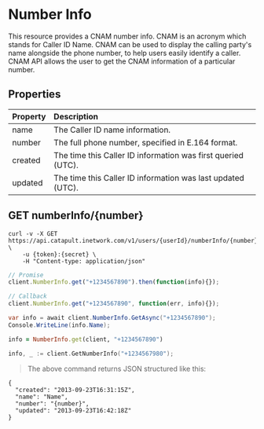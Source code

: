 # Number Info
This resource provides a CNAM number info. CNAM is an acronym which stands for Caller ID Name. CNAM can be used to display the calling party's name alongside the phone number, to help users easily identify a caller. CNAM API allows the user to get the CNAM information of a particular number.

## Properties
| Property | Description                                                  |
|:---------|:-------------------------------------------------------------|
| name     | The Caller ID name information.                              |
| number   | The full phone number, specified in E.164 format.            |
| created  | The time this Caller ID information was first queried (UTC). |
| updated  | The time this Caller ID information was last updated (UTC).  |

## GET numberInfo/{number}

```shell
curl -v -X GET https://api.catapult.inetwork.com/v1/users/{userId}/numberInfo/{number} \
	-u {token}:{secret} \
	-H "Content-type: application/json"
```

```js
// Promise
client.NumberInfo.get("+1234567890").then(function(info){});

// Callback
client.NumberInfo.get("+1234567890", function(err, info){});
```

```csharp
var info = await client.NumberInfo.GetAsync("+1234567890");
Console.WriteLine(info.Name);
```

```ruby
info = NumberInfo.get(client, "+1234567890")
```

```go
info, _ := client.GetNumberInfo("+1234567980");
```

> The above command returns JSON structured like this:

```
{
  "created": "2013-09-23T16:31:15Z",
  "name": "Name",
  "number": "{number}",
  "updated": "2013-09-23T16:42:18Z"
}
```
